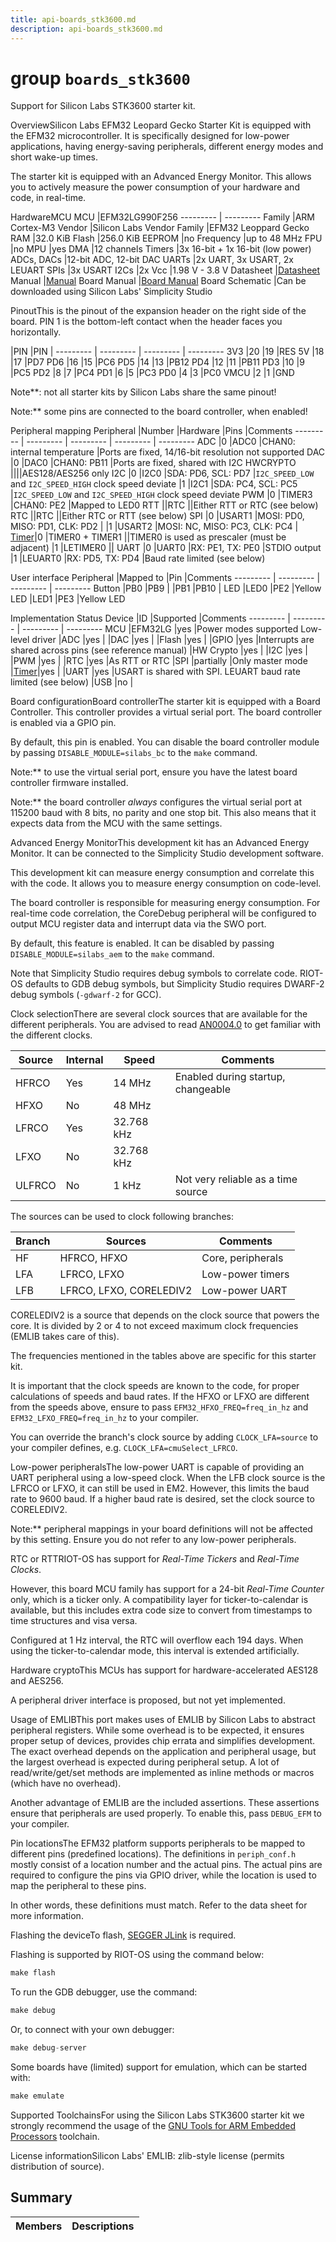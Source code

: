 ```yaml
---
title: api-boards_stk3600.md
description: api-boards_stk3600.md
---
```

# group `boards_stk3600` 

Support for Silicon Labs STK3600 starter kit.

OverviewSilicon Labs EFM32 Leopard Gecko Starter Kit is equipped with the EFM32 microcontroller. It is specifically designed for low-power applications, having energy-saving peripherals, different energy modes and short wake-up times.

The starter kit is equipped with an Advanced Energy Monitor. This allows you to actively measure the power consumption of your hardware and code, in real-time.

HardwareMCU
MCU   |EFM32LG990F256
--------- | ---------
Family   |ARM Cortex-M3
Vendor   |Silicon Labs
Vendor Family   |EFM32 Leoppard Gecko
RAM   |32.0 KiB
Flash   |256.0 KiB
EEPROM   |no
Frequency   |up to 48 MHz
FPU   |no
MPU   |yes
DMA   |12 channels
Timers   |3x 16-bit + 1x 16-bit (low power)
ADCs, DACs   |12-bit ADC, 12-bit DAC
UARTs   |2x UART, 3x USART, 2x LEUART
SPIs   |3x USART
I2Cs   |2x
Vcc   |1.98 V - 3.8 V
Datasheet   |[Datasheet](https://www.silabs.com/documents/public/data-sheets/efm32lg-datasheet.pdf)
Manual   |[Manual](https://www.silabs.com/documents/public/reference-manuals/EFM32LG-RM.pdf)
Board Manual   |[Board Manual](https://www.silabs.com/documents/public/user-guides/efm32lg-stk3600-ug.pdf)
Board Schematic   |Can be downloaded using Silicon Labs' Simplicity Studio

PinoutThis is the pinout of the expansion header on the right side of the board. PIN 1 is the bottom-left contact when the header faces you horizontally.

|PIN   |PIN   |
--------- | --------- | --------- | ---------
3V3   |20   |19   |RES
5V   |18   |17   |PD7
PD6   |16   |15   |PC6
PD5   |14   |13   |PB12
PD4   |12   |11   |PB11
PD3   |10   |9   |PC5
PD2   |8   |7   |PC4
PD1   |6   |5   |PC3
PD0   |4   |3   |PC0
VMCU   |2   |1   |GND

Note**: not all starter kits by Silicon Labs share the same pinout!

Note:** some pins are connected to the board controller, when enabled!

Peripheral mapping
Peripheral   |Number   |Hardware   |Pins   |Comments
--------- | --------- | --------- | --------- | ---------
ADC   |0   |ADC0   |CHAN0: internal temperature   |Ports are fixed, 14/16-bit resolution not supported
DAC   |0   |DAC0   |CHAN0: PB11   |Ports are fixed, shared with I2C
HWCRYPTO   ||||AES128/AES256 only
I2C   |0   |I2C0   |SDA: PD6, SCL: PD7   |`I2C_SPEED_LOW` and `I2C_SPEED_HIGH` clock speed deviate
|1   |I2C1   |SDA: PC4, SCL: PC5   |`I2C_SPEED_LOW` and `I2C_SPEED_HIGH` clock speed deviate
PWM   |0   |TIMER3   |CHAN0: PE2   |Mapped to LED0
RTT   ||RTC   ||Either RTT or RTC (see below)
RTC   ||RTC   ||Either RTC or RTT (see below)
SPI   |0   |USART1   |MOSI: PD0, MISO: PD1, CLK: PD2   |
|1   |USART2   |MOSI: NC, MISO: PC3, CLK: PC4   |
[Timer](./doc/starlight-docs/src/content/docs/apidoc/api-pkg_paho_mqtt.md#structTimer)|0   |TIMER0 + TIMER1   ||TIMER0 is used as prescaler (must be adjacent)
|1   |LETIMER0   ||
UART   |0   |UART0   |RX: PE1, TX: PE0   |STDIO output
|1   |LEUART0   |RX: PD5, TX: PD4   |Baud rate limited (see below)

User interface
Peripheral   |Mapped to   |Pin   |Comments
--------- | --------- | --------- | ---------
Button   |PB0   |PB9   |
|PB1   |PB10   |
LED   |LED0   |PE2   |Yellow LED
|LED1   |PE3   |Yellow LED

Implementation Status
Device   |ID   |Supported   |Comments
--------- | --------- | --------- | ---------
MCU   |EFM32LG   |yes   |Power modes supported
Low-level driver   |ADC   |yes   |
|DAC   |yes   |
|Flash   |yes   |
|GPIO   |yes   |Interrupts are shared across pins (see reference manual)
|HW Crypto   |yes   |
|I2C   |yes   |
|PWM   |yes   |
|RTC   |yes   |As RTT or RTC
|SPI   |partially   |Only master mode
|[Timer](./doc/starlight-docs/src/content/docs/apidoc/api-pkg_paho_mqtt.md#structTimer)|yes   |
|UART   |yes   |USART is shared with SPI. LEUART baud rate limited (see below)
|USB   |no   |

Board configurationBoard controllerThe starter kit is equipped with a Board Controller. This controller provides a virtual serial port. The board controller is enabled via a GPIO pin.

By default, this pin is enabled. You can disable the board controller module by passing `DISABLE_MODULE=silabs_bc` to the `make` command.

Note:** to use the virtual serial port, ensure you have the latest board controller firmware installed.

Note:** the board controller *always* configures the virtual serial port at 115200 baud with 8 bits, no parity and one stop bit. This also means that it expects data from the MCU with the same settings.

Advanced Energy MonitorThis development kit has an Advanced Energy Monitor. It can be connected to the Simplicity Studio development software.

This development kit can measure energy consumption and correlate this with the code. It allows you to measure energy consumption on code-level.

The board controller is responsible for measuring energy consumption. For real-time code correlation, the CoreDebug peripheral will be configured to output MCU register data and interrupt data via the SWO port.

By default, this feature is enabled. It can be disabled by passing `DISABLE_MODULE=silabs_aem` to the `make` command.

Note that Simplicity Studio requires debug symbols to correlate code. RIOT-OS defaults to GDB debug symbols, but Simplicity Studio requires DWARF-2 debug symbols (`-gdwarf-2` for GCC).

Clock selectionThere are several clock sources that are available for the different peripherals. You are advised to read [AN0004.0](https://www.silabs.com/documents/public/application-notes/an0004.0-efm32-cmu.pdf) to get familiar with the different clocks.

Source   |Internal   |Speed   |Comments
--------- | --------- | --------- | ---------
HFRCO   |Yes   |14 MHz   |Enabled during startup, changeable
HFXO   |No   |48 MHz   |
LFRCO   |Yes   |32.768 kHz   |
LFXO   |No   |32.768 kHz   |
ULFRCO   |No   |1 kHz   |Not very reliable as a time source

The sources can be used to clock following branches:

Branch   |Sources   |Comments
--------- | --------- | ---------
HF   |HFRCO, HFXO   |Core, peripherals
LFA   |LFRCO, LFXO   |Low-power timers
LFB   |LFRCO, LFXO, CORELEDIV2   |Low-power UART

CORELEDIV2 is a source that depends on the clock source that powers the core. It is divided by 2 or 4 to not exceed maximum clock frequencies (EMLIB takes care of this).

The frequencies mentioned in the tables above are specific for this starter kit.

It is important that the clock speeds are known to the code, for proper calculations of speeds and baud rates. If the HFXO or LFXO are different from the speeds above, ensure to pass `EFM32_HFXO_FREQ=freq_in_hz` and `EFM32_LFXO_FREQ=freq_in_hz` to your compiler.

You can override the branch's clock source by adding `CLOCK_LFA=source` to your compiler defines, e.g. `CLOCK_LFA=cmuSelect_LFRCO`.

Low-power peripheralsThe low-power UART is capable of providing an UART peripheral using a low-speed clock. When the LFB clock source is the LFRCO or LFXO, it can still be used in EM2. However, this limits the baud rate to 9600 baud. If a higher baud rate is desired, set the clock source to CORELEDIV2.

Note:** peripheral mappings in your board definitions will not be affected by this setting. Ensure you do not refer to any low-power peripherals.

RTC or RTTRIOT-OS has support for *Real-Time Tickers* and *Real-Time Clocks*.

However, this board MCU family has support for a 24-bit *Real-Time Counter* only, which is a ticker only. A compatibility layer for ticker-to-calendar is available, but this includes extra code size to convert from timestamps to time structures and visa versa.

Configured at 1 Hz interval, the RTC will overflow each 194 days. When using the ticker-to-calendar mode, this interval is extended artificially.

Hardware cryptoThis MCUs has support for hardware-accelerated AES128 and AES256.

A peripheral driver interface is proposed, but not yet implemented.

Usage of EMLIBThis port makes uses of EMLIB by Silicon Labs to abstract peripheral registers. While some overhead is to be expected, it ensures proper setup of devices, provides chip errata and simplifies development. The exact overhead depends on the application and peripheral usage, but the largest overhead is expected during peripheral setup. A lot of read/write/get/set methods are implemented as inline methods or macros (which have no overhead).

Another advantage of EMLIB are the included assertions. These assertions ensure that peripherals are used properly. To enable this, pass `DEBUG_EFM` to your compiler.

Pin locationsThe EFM32 platform supports peripherals to be mapped to different pins (predefined locations). The definitions in `periph_conf.h` mostly consist of a location number and the actual pins. The actual pins are required to configure the pins via GPIO driver, while the location is used to map the peripheral to these pins.

In other words, these definitions must match. Refer to the data sheet for more information.

Flashing the deviceTo flash, [SEGGER JLink](https://www.segger.com/jlink-software.html) is required.

Flashing is supported by RIOT-OS using the command below:

```cpp
make flash
```

To run the GDB debugger, use the command:

```cpp
make debug
```

Or, to connect with your own debugger:

```cpp
make debug-server
```

Some boards have (limited) support for emulation, which can be started with:

```cpp
make emulate
```

Supported ToolchainsFor using the Silicon Labs STK3600 starter kit we strongly recommend the usage of the [GNU Tools for ARM Embedded Processors](https://developer.arm.com/open-source/gnu-toolchain/gnu-rm) toolchain.

License informationSilicon Labs' EMLIB: zlib-style license (permits distribution of source).

## Summary

 Members                        | Descriptions                                
--------------------------------|---------------------------------------------

